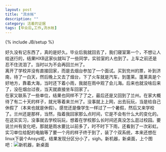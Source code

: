 ```yaml
---
layout: post
title: "流水帐"
description: ""
category: 活着的证据
tags: [毕业后,工作,流水帐]
---
```

{% include JB/setup %}

好久没有记东西了，真的是好久。毕业后我就回去了，我们寝室第一个，不想让人给送行的，结果HXB这家伙就叫了一些同学，实验室的人也到了。上车之前还是忍不住流泪了。当时以为不会再回兰州了。  
离开了学校并没有直接回家，而是去烟台参加了一个面试。买到兖州的票，补到济南，待了一白天，然后晚上又去了烟台，下了火车就是汽车，到蓬莱。蓬莱真是个好地方，靠着大海，当时还下着小雨，我就在雨中观了会儿海。后来也就没啥后来了，没在烟台过夜，当天就直接坐车回家了。  
在家又联系了一些单位，结果也同样不了了之，最后还是又回到了兰州。在家大概待了有二十天的样子，就光等着来兰州了。没事就上上网，出去玩玩，当是给自己休假了（本来也就是休假）。感觉还是像学生一样过了一个暑假，然后又来学校了。兰州还是那样，当然，指着我回家那么点时间，它是不会有什么大的变化的。在这实实习，没事就去学校玩玩，想着在学校那么长时间还真没怎么逛过校园。要说兰州有变化吧，那就是雨水要比以前多了，时不时下下雨，还看到了一次彩虹。  
实习单位给配的电脑等了要一个月的样子终于到了，装了个双系统，本来还想在linux下装个Ansys呢，结果发现分区分小了，sigh。新机器，新桌面，上个图吧：![新机器，新桌面](http://farm9.staticflickr.com/8443/7863093778_5cabd9c34d_c.jpg)

